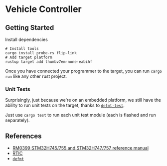 # Vehicle Controller

## Getting Started

Install dependencies

```shell
# Install tools
cargo install probe-rs flip-link
# Add target platform
rustup target add thumbv7em-none-eabihf
```

Once you have connected your programmer to the target, you can run `cargo run` like any other rust project.

### Unit Tests

Surprisingly, just because we're on an embedded platform, we still have the ability to run unit tests on the target, thanks to [`defmt-test`](https://crates.io/crates/defmt-test).

Just use `cargo test` to run each unit test module (each is flashed and run separately).

## References

- [RM0399 STM32H745/755 and STM32H747/757 reference manual ](https://www.st.com/resource/en/reference_manual/rm0399-stm32h745755-and-stm32h747757-advanced-armbased-32bit-mcus-stmicroelectronics.pdf)
- [RTIC](https://rtic.rs/2/book/en/)
- [`defmt`](https://defmt.ferrous-systems.com/)
